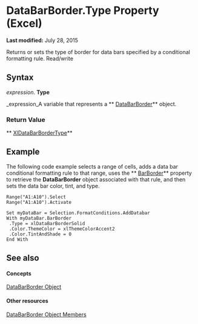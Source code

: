 
# DataBarBorder.Type Property (Excel)

 **Last modified:** July 28, 2015

Returns or sets the type of border for data bars specified by a conditional formatting rule. Read/write

## Syntax

 _expression_. **Type**

 _expression_A variable that represents a  ** [DataBarBorder](e46bb88b-ec41-a4f9-8926-34d0a22ad8e9.md)** object.


### Return Value

 ** [XlDataBarBorderType](248f5f75-c124-ab36-c3b0-00446d2baf1a.md)**


## Example

The following code example selects a range of cells, adds a data bar conditional formatting rule to that range, uses the  ** [BarBorder](d573e56e-cd02-c67e-ace8-8e8bdf2efd00.md)** property to retrieve the **DataBarBorder** object associated with that rule, and then sets the data bar color, tint, and type.


```
Range("A1:A10").Select 
Range("A1:A10").Activate 
 
Set myDataBar = Selection.FormatConditions.AddDatabar 
With myDataBar.BarBorder 
 .Type = xlDataBarBorderSolid 
 .Color.ThemeColor = xlThemeColorAccent2 
 .Color.TintAndShade = 0 
End With 

```


## See also


#### Concepts


 [DataBarBorder Object](e46bb88b-ec41-a4f9-8926-34d0a22ad8e9.md)
#### Other resources


 [DataBarBorder Object Members](2bd30dd3-79ad-f227-c751-7890bd11528b.md)

